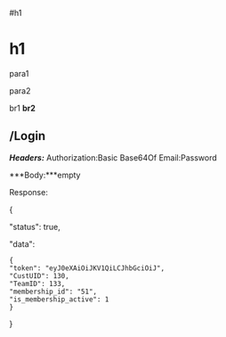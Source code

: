 #h1
# h1
para1

para2

br1
**br2**

## /Login

***Headers:***
Authorization:Basic Base64Of Email:Password

***Body:***empty

Response:

{

"status": true,

"data":

	{
	"token": "eyJ0eXAiOiJKV1QiLCJhbGciOiJ",
	"CustUID": 130,
	"TeamID": 133,
	"membership_id": "51",
	"is_membership_active": 1
	}

}
